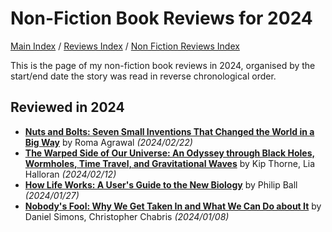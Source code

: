 # Non-Fiction Book Reviews for 2024

[Main Index](../../../README.md) / [Reviews Index](../../README.md) / [Non Fiction Reviews Index](../README.md)

This is the page of my non-fiction book reviews in 2024, organised by the start/end date the story was read in reverse chronological order.

## Reviewed in 2024
- [**Nuts and Bolts: Seven Small Inventions That Changed the World in a Big Way**](20240222-NutsBolts.md) by Roma Agrawal *(2024/02/22)*
- [**The Warped Side of Our Universe: An Odyssey through Black Holes, Wormholes, Time Travel, and Gravitational Waves**](20240212-WarpedSideOurUniverse.md) by Kip Thorne, Lia Halloran *(2024/02/12)*
- [**How Life Works: A User's Guide to the New Biology**](20240127-HowLifeWorks.md) by Philip Ball *(2024/01/27)*
- [**Nobody's Fool: Why We Get Taken In and What We Can Do about It**](20240108-NobodysFool.md) by Daniel Simons, Christopher Chabris *(2024/01/08)*
